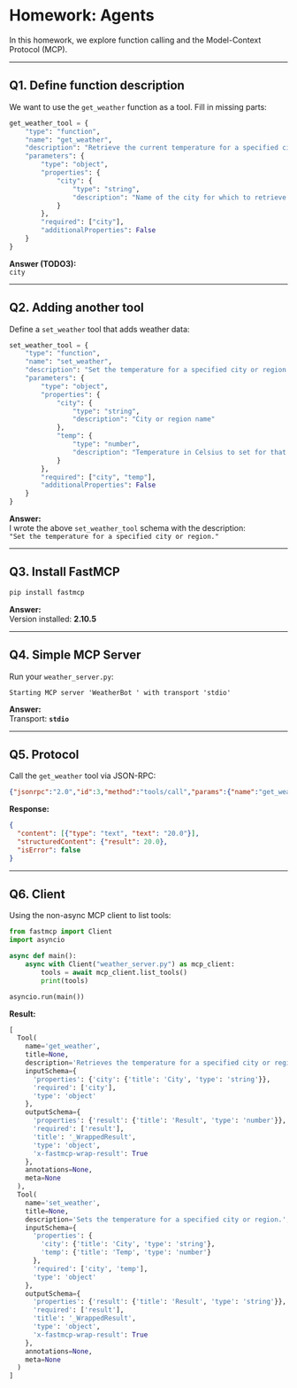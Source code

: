 # Homework: Agents

In this homework, we explore function calling and the Model-Context Protocol (MCP).

---

## Q1. Define function description

We want to use the `get_weather` function as a tool. Fill in missing parts:

```python
get_weather_tool = {
    "type": "function",
    "name": "get_weather",
    "description": "Retrieve the current temperature for a specified city or region.",
    "parameters": {
        "type": "object",
        "properties": {
            "city": {
                "type": "string",
                "description": "Name of the city for which to retrieve the weather."
            }
        },
        "required": ["city"],
        "additionalProperties": False
    }
}
```

**Answer (TODO3):**  
`city`

---

## Q2. Adding another tool

Define a `set_weather` tool that adds weather data:

```python
set_weather_tool = {
    "type": "function",
    "name": "set_weather",
    "description": "Set the temperature for a specified city or region.",
    "parameters": {
        "type": "object",
        "properties": {
            "city": {
                "type": "string",
                "description": "City or region name"
            },
            "temp": {
                "type": "number",
                "description": "Temperature in Celsius to set for that city"
            }
        },
        "required": ["city", "temp"],
        "additionalProperties": False
    }
}
```

**Answer:**  
I wrote the above `set_weather_tool` schema with the description:  
`"Set the temperature for a specified city or region."`

---

## Q3. Install FastMCP

```bash
pip install fastmcp
```

**Answer:**  
Version installed: **2.10.5**

---

## Q4. Simple MCP Server

Run your `weather_server.py`:

```
Starting MCP server 'WeatherBot ' with transport 'stdio'
```

**Answer:**  
Transport: **`stdio`**

---

## Q5. Protocol

Call the `get_weather` tool via JSON-RPC:

```json
{"jsonrpc":"2.0","id":3,"method":"tools/call","params":{"name":"get_weather","arguments":{"city":"Berlin"}}}
```

**Response:**
```json
{
  "content": [{"type": "text", "text": "20.0"}],
  "structuredContent": {"result": 20.0},
  "isError": false
}
```

---

## Q6. Client

Using the non-async MCP client to list tools:

```python
from fastmcp import Client
import asyncio

async def main():
    async with Client("weather_server.py") as mcp_client:
        tools = await mcp_client.list_tools()
        print(tools)

asyncio.run(main())
```

**Result:**
```python
[
  Tool(
    name='get_weather',
    title=None,
    description='Retrieves the temperature for a specified city or region.',
    inputSchema={
      'properties': {'city': {'title': 'City', 'type': 'string'}},
      'required': ['city'],
      'type': 'object'
    },
    outputSchema={
      'properties': {'result': {'title': 'Result', 'type': 'number'}},
      'required': ['result'],
      'title': '_WrappedResult',
      'type': 'object',
      'x-fastmcp-wrap-result': True
    },
    annotations=None,
    meta=None
  ),
  Tool(
    name='set_weather',
    title=None,
    description='Sets the temperature for a specified city or region.',
    inputSchema={
      'properties': {
        'city': {'title': 'City', 'type': 'string'},
        'temp': {'title': 'Temp', 'type': 'number'}
      },
      'required': ['city', 'temp'],
      'type': 'object'
    },
    outputSchema={
      'properties': {'result': {'title': 'Result', 'type': 'string'}},
      'required': ['result'],
      'title': '_WrappedResult',
      'type': 'object',
      'x-fastmcp-wrap-result': True
    },
    annotations=None,
    meta=None
  )
]
```
